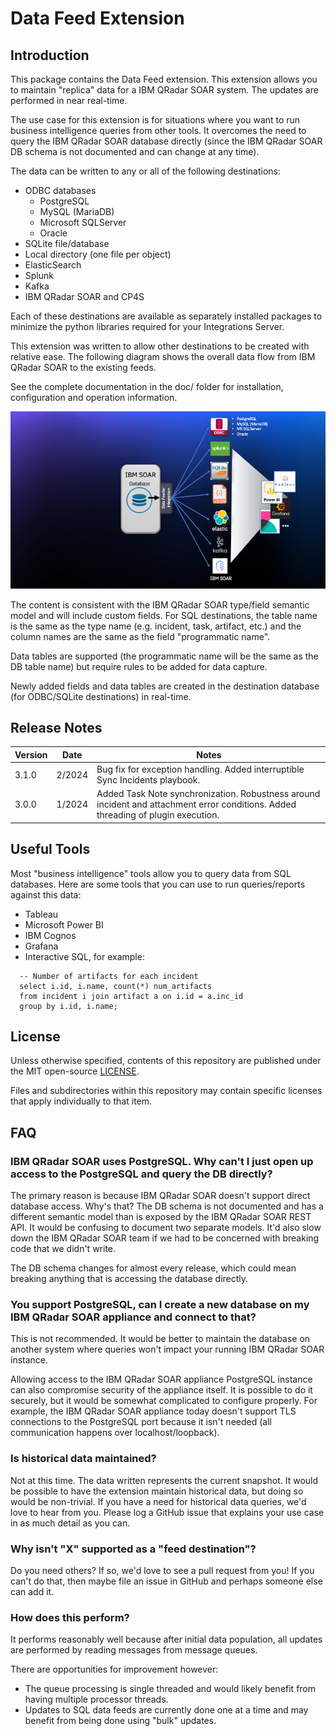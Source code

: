 # Data Feed Extension

## Introduction
This package contains the Data Feed extension.  This extension allows you to maintain "replica" data for a IBM QRadar SOAR system.  The updates are performed in near real-time.

The use case for this extension is for situations where you want to run business intelligence queries from other tools.  It overcomes the need to query the IBM QRadar SOAR database directly (since the IBM QRadar SOAR DB schema is not documented and can change at any time).

The data can be written to any or all of the following destinations:

- ODBC databases
  * PostgreSQL
  * MySQL (MariaDB)
  * Microsoft SQLServer
  * Oracle
- SQLite file/database
- Local directory (one file per object)
- ElasticSearch
- Splunk
- Kafka
- IBM QRadar SOAR and CP4S

Each of these destinations are available as separately installed packages to minimize the python libraries required for your Integrations Server.

This extension was written to allow other destinations to be created with relative ease. The following diagram shows the overall data flow from IBM QRadar SOAR to the existing feeds.

See the complete documentation in the doc/ folder for installation, configuration and operation information.

![Data Feed Diagram](screenshots/diagram2_appexch.png)

The content is consistent with the IBM QRadar SOAR type/field semantic model and will include custom fields.  For SQL destinations, the table name is the same as the type name (e.g. incident, task, artifact, etc.) and the column names are the same as the field "programmatic name".

Data tables are supported (the programmatic name will be the same as the DB table name) but require rules to be added for data capture.

Newly added fields and data tables are created in the destination database (for ODBC/SQLite destinations) in real-time.

## Release Notes
| Version | Date | Notes |
| ------- | ---- | ----- |
| 3.1.0   | 2/2024 | Bug fix for exception handling. Added interruptible Sync Incidents playbook. |
| 3.0.0   | 1/2024 | Added Task Note synchronization. Robustness around incident and attachment error conditions. Added threading of plugin execution. |


## Useful Tools
Most "business intelligence" tools allow you to query data from SQL databases.  Here are some tools that you can use to run queries/reports against this data:

* Tableau
* Microsoft Power BI
* IBM Cognos
* Grafana
* Interactive SQL, for example:

```
  -- Number of artifacts for each incident
  select i.id, i.name, count(*) num_artifacts
  from incident i join artifact a on i.id = a.inc_id
  group by i.id, i.name;
```

## License

Unless otherwise specified, contents of this repository are published under the MIT open-source
[LICENSE](LICENSE).

Files and subdirectories within this repository may contain specific licenses that apply individually to that item.

## FAQ
### IBM QRadar SOAR uses PostgreSQL.  Why can't I just open up access to the PostgreSQL and query the DB directly?
The primary reason is because IBM QRadar SOAR doesn't support direct database access.  Why's that?  The DB schema is not documented and has a different semantic model than is exposed by the IBM QRadar SOAR REST API.  It would be confusing to document two separate models.  It'd also slow down the IBM QRadar SOAR team if we had to be concerned with breaking code that we didn't write.

The DB schema changes for almost every release, which could mean breaking anything that is accessing the database directly.

### You support PostgreSQL, can I create a new database on my IBM QRadar SOAR appliance and connect to that?
This is not recommended.  It would be better to maintain the database on another system where queries won't impact your running IBM QRadar SOAR instance.

Allowing access to the IBM QRadar SOAR appliance PostgreSQL instance can also compromise security of the appliance itself.  It is possible to do it securely, but it would be somewhat complicated to configure properly.  For example, the IBM QRadar SOAR appliance today doesn't support TLS connections to the PostgreSQL port because it isn't needed (all communication happens over localhost/loopback).

### Is historical data maintained?
Not at this time.  The data written represents the current snapshot.  It would be possible to have the extension maintain historical data, but doing so would be non-trivial.  If you have a need for historical data queries, we'd love to hear from you.  Please log a GitHub issue that explains your use case in as much detail as you can.

### Why isn't "X" supported as a "feed destination"?
Do you need others?  If so, we'd love to see a pull request from you!  If you can't do that, then maybe file an issue in GitHub and perhaps someone else can add it.

### How does this perform?
It performs reasonably well because after initial data population, all updates are performed by reading messages from message queues.

There are opportunities for improvement however:

* The queue processing is single threaded and would likely benefit from having multiple processor threads.
* Updates to SQL data feeds are currently done one at a time and may benefit from being done using "bulk" updates.
